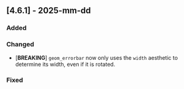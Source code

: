 ## [4.6.1] - 2025-mm-dd

### Added

### Changed

- [**BREAKING**] `geom_errorbar` now only uses the `width` aesthetic to determine its width, even if it is rotated.

### Fixed

